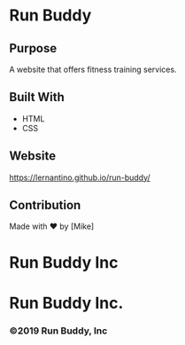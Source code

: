 # Run Buddy

## Purpose
A website that offers fitness training services.

## Built With
* HTML
* CSS

## Website
https://lernantino.github.io/run-buddy/

## Contribution
Made with ❤️ by [Mike]

# Run Buddy Inc
# Run Buddy Inc.

### ©️2019 Run Buddy, Inc 
